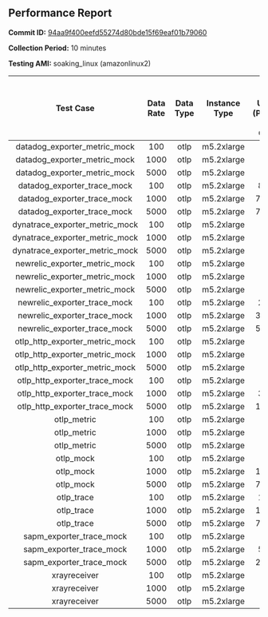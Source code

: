 ## Performance Report

**Commit ID:** [94aa9f400eefd55274d80bde15f69eaf01b79060](https://github.com/aws-observability/aws-otel-collector/commit/94aa9f400eefd55274d80bde15f69eaf01b79060)

**Collection Period:** 10 minutes

**Testing AMI:** soaking_linux (amazonlinux2)

| Test Case | Data Rate |  Data Type | Instance Type | Avg CPU Usage (Percent Per Core) | Avg Memory Usage (Megabytes) |
|:---------:|:---------:|:----------:|:------------:|:-----------------------:|:----------------------------:|
|datadog_exporter_metric_mock | 100 | otlp | m5.2xlarge | 0.05 | 56.74 ||
|datadog_exporter_metric_mock | 1000 | otlp | m5.2xlarge | 0.05 | 56.84 ||     
|datadog_exporter_metric_mock | 5000 | otlp | m5.2xlarge | 0.05 | 57.89 || 
|datadog_exporter_trace_mock | 100 | otlp | m5.2xlarge | 81.10 | 713.83 || 
|datadog_exporter_trace_mock | 1000 | otlp | m5.2xlarge | 779.89 | 3013.75 || 
|datadog_exporter_trace_mock | 5000 | otlp | m5.2xlarge | 777.18 | 3308.37 || 
|dynatrace_exporter_metric_mock | 100 | otlp | m5.2xlarge | 0.05 | 55.46 || 
|dynatrace_exporter_metric_mock | 1000 | otlp | m5.2xlarge | 0.05 | 57.19 || 
|dynatrace_exporter_metric_mock | 5000 | otlp | m5.2xlarge | 0.05 | 57.04 || 
|newrelic_exporter_metric_mock | 100 | otlp | m5.2xlarge | 0.04 | 59.12 || 
|newrelic_exporter_metric_mock | 1000 | otlp | m5.2xlarge | 0.03 | 57.92 || 
|newrelic_exporter_metric_mock | 5000 | otlp | m5.2xlarge | 0.04 | 57.94 || 
|newrelic_exporter_trace_mock | 100 | otlp | m5.2xlarge | 23.10 | 65.86 || 
|newrelic_exporter_trace_mock | 1000 | otlp | m5.2xlarge | 386.52 | 4294.13 || 
|newrelic_exporter_trace_mock | 5000 | otlp | m5.2xlarge | 553.62 | 22009.65 || 
|otlp_http_exporter_metric_mock | 100 | otlp | m5.2xlarge | 0.05 | 56.17 || 
|otlp_http_exporter_metric_mock | 1000 | otlp | m5.2xlarge | 0.04 | 56.24 || 
|otlp_http_exporter_metric_mock | 5000 | otlp | m5.2xlarge | 0.04 | 55.01 || 
|otlp_http_exporter_trace_mock | 100 | otlp | m5.2xlarge | 3.78 | 61.27 || 
|otlp_http_exporter_trace_mock | 1000 | otlp | m5.2xlarge | 38.27 | 64.64 || 
|otlp_http_exporter_trace_mock | 5000 | otlp | m5.2xlarge | 165.91 | 161.49 ||
|otlp_metric | 100 | otlp | m5.2xlarge | 0.05 | 60.56 || 
|otlp_metric | 1000 | otlp | m5.2xlarge | 0.05 | 59.99 || 
|otlp_metric | 5000 | otlp | m5.2xlarge | 0.06 | 58.94 || 
|otlp_mock | 100 | otlp | m5.2xlarge | 6.44 | 62.56 || 
|otlp_mock | 1000 | otlp | m5.2xlarge | 102.28 | 468.19 || 
|otlp_mock | 5000 | otlp | m5.2xlarge | 709.48 | 2315.81 || 
|otlp_trace | 100 | otlp | m5.2xlarge | 10.88 | 69.33 || 
|otlp_trace | 1000 | otlp | m5.2xlarge | 133.30 | 142.79 ||
|otlp_trace | 5000 | otlp | m5.2xlarge | 774.70 | 19360.04 || 
|sapm_exporter_trace_mock | 100 | otlp | m5.2xlarge | 6.11 | 75.01 || 
|sapm_exporter_trace_mock | 1000 | otlp | m5.2xlarge | 58.86 | 76.45 || 
|sapm_exporter_trace_mock | 5000 | otlp | m5.2xlarge | 223.49 | 87.23 || 
|xrayreceiver | 100 | otlp | m5.2xlarge | 0.01 | 51.86 || 
|xrayreceiver | 1000 | otlp | m5.2xlarge | 0.01 | 50.17 || 
|xrayreceiver | 5000 | otlp | m5.2xlarge | 0.02 | 49.07 |
 

